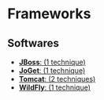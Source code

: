 # Frameworks

## Softwares

 - [**JBoss**: (1 technique)](./Frameworks/JBoss/)
 - [**JoGet**: (1 technique)](./Frameworks/JoGet/)
 - [**Tomcat**: (2 techniques)](./Frameworks/Tomcat/)
 - [**WildFly**: (1 technique)](./Frameworks/WildFly/)
